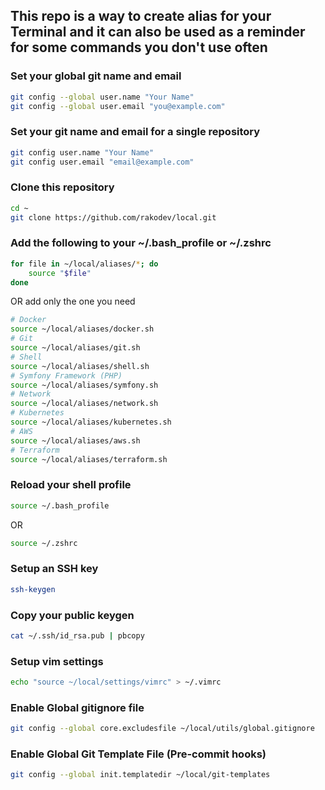 ## This repo is a way to create alias for your Terminal and it can also be used as a reminder for some commands you don't use often

### Set your global git name and email

```bash
git config --global user.name "Your Name"
git config --global user.email "you@example.com"
```

### Set your git name and email for a single repository

```bash
git config user.name "Your Name"
git config user.email "email@example.com"
```

### Clone this repository

```bash
cd ~
git clone https://github.com/rakodev/local.git
```

### Add the following to your ~/.bash_profile or ~/.zshrc

```bash
for file in ~/local/aliases/*; do
    source "$file"
done
```

OR add only the one you need

```bash
# Docker
source ~/local/aliases/docker.sh
# Git
source ~/local/aliases/git.sh
# Shell
source ~/local/aliases/shell.sh
# Symfony Framework (PHP)
source ~/local/aliases/symfony.sh
# Network
source ~/local/aliases/network.sh
# Kubernetes
source ~/local/aliases/kubernetes.sh
# AWS
source ~/local/aliases/aws.sh
# Terraform
source ~/local/aliases/terraform.sh  
```

### Reload your shell profile

```bash
source ~/.bash_profile
```

OR

```bash
source ~/.zshrc
```

### Setup an SSH key

```bash
ssh-keygen
```

### Copy your public keygen

```bash
cat ~/.ssh/id_rsa.pub | pbcopy
```

### Setup vim settings

```bash
echo "source ~/local/settings/vimrc" > ~/.vimrc
```

### Enable Global gitignore file

```bash
git config --global core.excludesfile ~/local/utils/global.gitignore
```

### Enable Global Git Template File (Pre-commit hooks)

```bash
git config --global init.templatedir ~/local/git-templates
```
